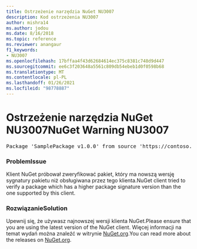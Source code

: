 ```yaml
---
title: Ostrzeżenie narzędzia NuGet NU3007
description: Kod ostrzeżenia NU3007
author: mishra14
ms.author: jodou
ms.date: 8/16/2018
ms.topic: reference
ms.reviewer: anangaur
f1_keywords:
- NU3007
ms.openlocfilehash: 17bffaa4f43d62684614ec375c8381c748d9d447
ms.sourcegitcommit: ee6c3f203648a5561c809db54ebeb1d0f0598b68
ms.translationtype: MT
ms.contentlocale: pl-PL
ms.lasthandoff: 01/26/2021
ms.locfileid: "98778887"
---
```

# <a name="nuget-warning-nu3007"></a><span data-ttu-id="81249-103">Ostrzeżenie narzędzia NuGet NU3007</span><span class="sxs-lookup"><span data-stu-id="81249-103">NuGet Warning NU3007</span></span>

<pre>Package 'SamplePackage v1.0.0' from source 'https://contoso.com/index.json': The package signature format version is not supported. Updating your client may solve this problem.</pre>

### <a name="issue"></a><span data-ttu-id="81249-104">Problem</span><span class="sxs-lookup"><span data-stu-id="81249-104">Issue</span></span>

<span data-ttu-id="81249-105">Klient NuGet próbował zweryfikować pakiet, który ma nowszą wersję sygnatury pakietu niż obsługiwana przez tego klienta.</span><span class="sxs-lookup"><span data-stu-id="81249-105">NuGet client tried to verify a package which has a higher package signature version than the one supported by this client.</span></span>


### <a name="solution"></a><span data-ttu-id="81249-106">Rozwiązanie</span><span class="sxs-lookup"><span data-stu-id="81249-106">Solution</span></span>

<span data-ttu-id="81249-107">Upewnij się, że używasz najnowszej wersji klienta NuGet.</span><span class="sxs-lookup"><span data-stu-id="81249-107">Please ensure that you are using the latest version of the NuGet client.</span></span> <span data-ttu-id="81249-108">Więcej informacji na temat wydań można znaleźć w witrynie [NuGet.org](https://www.nuget.org/downloads).</span><span class="sxs-lookup"><span data-stu-id="81249-108">You can read more about the releases on [NuGet.org](https://www.nuget.org/downloads).</span></span>


